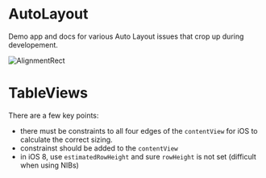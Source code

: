 AutoLayout
==========

Demo app and docs for various Auto Layout issues that crop up during developement.

![AlignmentRect][alignment_screenshot]




TableViews
==========
There are a few key points:
 - there must be constraints to all four edges of the `contentView` for iOS to calculate the correct sizing.
 - constrainst should be added to the `contentView`
 - in iOS 8, use `estimatedRowHeight` and sure `rowHeight` is not set (difficult when using NIBs)


[alignment_screenshot]: https://www.dropbox.com/s/zshs8hsjrgr7iwh/alignmentRect.png?dl=1
